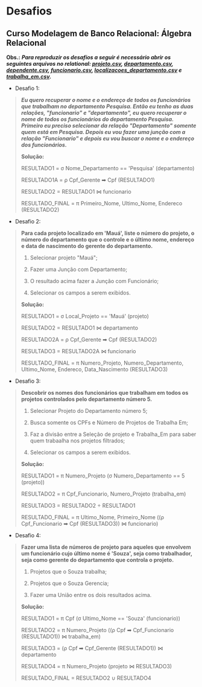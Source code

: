 # Desafios


## Curso Modelagem de Banco Relacional: Álgebra Relacional

**Obs.:** ***Para reproduzir os desafios a seguir é necessário abrir os seguintes arquivos no relational: [projeto.csv](), [departamento.csv](https://github.com/dario-gms/Modelagem-de-Dados/blob/main/departamento.csv), [dependente.csv](https://github.com/dario-gms/Modelagem-de-Dados/blob/main/dependente.csv), [funcionario.csv](https://github.com/dario-gms/Modelagem-de-Dados/blob/main/funcionario.csv), [localizacoes_departamento.csv](https://github.com/dario-gms/Modelagem-de-Dados/blob/main/localizacoes_departameto.csv) e [trabalha_em.csv](https://github.com/dario-gms/Modelagem-de-Dados/blob/main/trabalha_em.csv).***

- Desafio 1:
> ***Eu quero recuperar o nome e o endereço de todos os funcionários que trabalham no departamento Pesquisa. Então eu tenho as duas relações, "funcionario" e "departamento", eu quero recuperar o nome de todos os funcionários do departamento Pesquisa.
> Primeiro eu preciso selecionar da relação "Departamento" somente quem está em Pesquisa. Depois eu vou fazer uma junção com a relação "Funcionario" e depois eu vou buscar o nome e o endereço dos funcionários.***
> 
> **Solução:**
> 
> RESULTADO1 = σ Nome_Departamento == 'Pesquisa' (departamento)
> 
> RESULTADO1A = ρ Cpf_Gerente ➡ Cpf (RESULTADO1)
> 
> RESULTADO2 = RESULTADO1 ⋈ funcionario
> 
> RESULTADO_FINAL = π Primeiro_Nome, Ultimo_Nome, Endereco (RESULTADO2)

- Desafio 2:
> **Para cada projeto localizado em 'Mauá', liste o número do projeto, o número do departamento que o controle e o último nome, endereço e data de nascimento do gerente do departamento.**
> 
> 1. Selecionar projeto "Mauá";
> 
> 2. Fazer uma Junção com Departamento;
> 
> 3. O resultado acima fazer a Junção com Funcionário;
> 
> 4. Selecionar os campos a serem exibidos.
> 
> **Solução:**
> 
> RESULTADO1 = σ Local_Projeto == 'Mauá' (projeto)
> 
> RESULTADO2 = RESULTADO1 ⋈ departamento
> 
> RESULTADO2A = ρ Cpf_Gerente ➡ Cpf (RESULTADO2)
> 
> RESULTADO3 = RESULTADO2A ⋈ funcionario
> 
> RESULTADO_FINAL = π Numero_Projeto, Numero_Departamento, Ultimo_Nome, Endereco, Data_Nascimento (RESULTADO3)

- Desafio 3:
> **Descobrir os nomes dos funcionários que trabalham em todos os projetos controlados pelo departamento número 5.**
> 
> 1. Selecionar Projeto do Departamento número 5;
> 
> 2. Busca somente os CPFs e Número de Projetos de Trabalha Em;
> 
> 3. Faz a divisão entre a Seleção de projeto e Trabalha_Em para saber quem trabaalha nos projetos filtrados;
> 
> 4. Selecionar os campos a serem exibidos.
> 
> **Solução:**
> 
> RESULTADO1 = π Numero_Projeto (σ Numero_Departamento == 5 (projeto))
> 
> RESULTADO2 = π Cpf_Funcionario, Numero_Projeto (trabalha_em)
> 
> RESULTADO3 = RESULTADO2 ÷ RESULTADO1
> 
> RESULTADO_FINAL = π Ultimo_Nome, Primeiro_Nome ((ρ Cpf_Funcionario ➡ Cpf (RESULTADO3)) ⋈ funcionario)

- Desafio 4:
> **Fazer uma lista de números de projeto para aqueles que envolvem um funcionário cujo último nome é 'Souza', seja como trabalhador, seja como gerente do departamento que controla o projeto.**
> 
> 1. Projetos que o Souza trabalha;
> 
> 2. Projetos que o Souza Gerencia;
> 
> 3. Fazer uma União entre os dois resultados acima.
> 
> **Solução:**
> 
> RESULTADO1 = π Cpf (σ Ultimo_Nome == 'Souza' (funcionario))
> 
> RESULTADO2 = π Numero_Projeto ((ρ Cpf ➡ Cpf_Funcionario (RESULTADO1)) ⋈ trabalha_em)
> 
> RESULTADO3 = (ρ Cpf ➡ Cpf_Gerente (RESULTADO1)) ⋈ departamento
> 
> RESULTADO4 = π Numero_Projeto (projeto ⋈ RESULTADO3)
> 
> RESULTADO_FINAL = RESULTADO2 ∪ RESULTADO4

